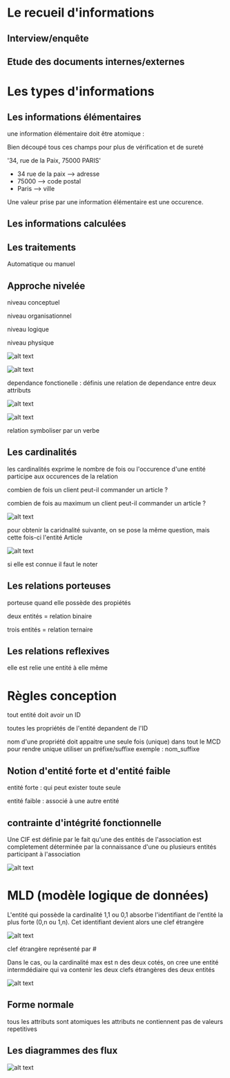 # Le recueil d'informations 

## Interview/enquête

## Etude des documents internes/externes


# Les types d'informations

## Les informations élémentaires

une information élémentaire doit être atomique : 

Bien découpé tous ces champs pour plus de vérification et de sureté 

'34, rue de la Paix, 75000 PARIS'

- 34 rue de la paix --> adresse 
- 75000 --> code postal
- Paris --> ville 

Une valeur prise par une information élémentaire est une occurence.

## Les informations calculées 

## Les traitements 

Automatique ou manuel 

## Approche nivelée 

niveau conceptuel 

niveau organisationnel

niveau logique 

niveau physique 

![alt text](image.png)

![alt text](image-1.png)

dependance fonctionelle : définis une relation de dependance entre deux attributs

![alt text](image-2.png)

![alt text](image-3.png)

relation symboliser par un verbe 

## Les cardinalités 

les cardinalités exprime le nombre de fois ou l'occurence d'une entité participe aux occurences de la relation

combien de fois un client peut-il commander un article ?

combien de fois au maximum un client peut-il commander un article ?

![alt text](image-4.png)

pour obtenir la caridnalité suivante, on se pose la même question, mais cette fois-ci l'entité Article

![alt text](image-5.png)

si elle est connue il faut le noter 

## Les relations porteuses 

porteuse quand elle possède des propiétés 

deux entités = relation binaire

trois entités = relation ternaire 

## Les relations reflexives 

elle est relie une entité à elle même 

# Règles conception

tout entité doit avoir un ID 

toutes les propriétés de l'entité depandent de l'ID

nom d'une propriété doit appaitre une seule fois (unique) dans tout le MCD pour rendre unique utiliser un préfixe/suffixe exemple : nom_suffixe

## Notion d'entité forte et d'entité faible 

entité forte : qui peut exister toute seule 

entité faible : associé à une autre entité 

## contrainte d'intégrité fonctionnelle 

Une CIF est définie par le fait qu'une des entités de l'association est completement déterminée par la connaissance d'une ou plusieurs entités participant à l'association 

![alt text](image-6.png)

# MLD (modèle logique de données)

L'entité qui possède la cardinalité 1,1 ou 0,1 absorbe l'identifiant de l'entité la plus forte (0,n ou 1,n). Cet identifiant devient alors une clef étrangère

![alt text](image-7.png)

clef étrangère représenté par #

Dans le cas, ou la cardinalité max est n des deux cotés, on cree une entité intermdédiaire qui va contenir les deux clefs étrangères des deux entités 

![alt text](image-8.png)

## Forme normale 

tous les attributs sont atomiques 
les attributs ne contiennent pas de valeurs repetitives

## Les diagrammes des flux 

![alt text](image-9.png)
